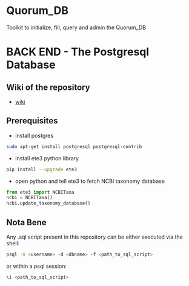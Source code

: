 Quorum_DB  
==============================

Toolkit to initialize, fill, query and admin the Quorum_DB

# BACK END - The Postgresql Database





## Wiki of the repository

* [wiki](https://github.com/charles-bernard/Quorum_DB/wiki)

## Prerequisites

* install postgres

```bash
sudo apt-get install postgresql postgresql-contrib
```

* install ete3 python library

```bash
pip install --upgrade ete3
```
* open python and tell ete3 to fetch NCBI taxonomy database

```python
from ete3 import NCBITaxa
ncbi = NCBITaxa()
ncbi.update_taxonomy_database()
```

## Nota Bene

Any .sql script present in this repository can be either executed via the shell:

```bash
psql -U <username> -d <dbname> -f <path_to_sql_script>
```

or within a psql session:

```SQL
\i <path_to_sql_script>
```
